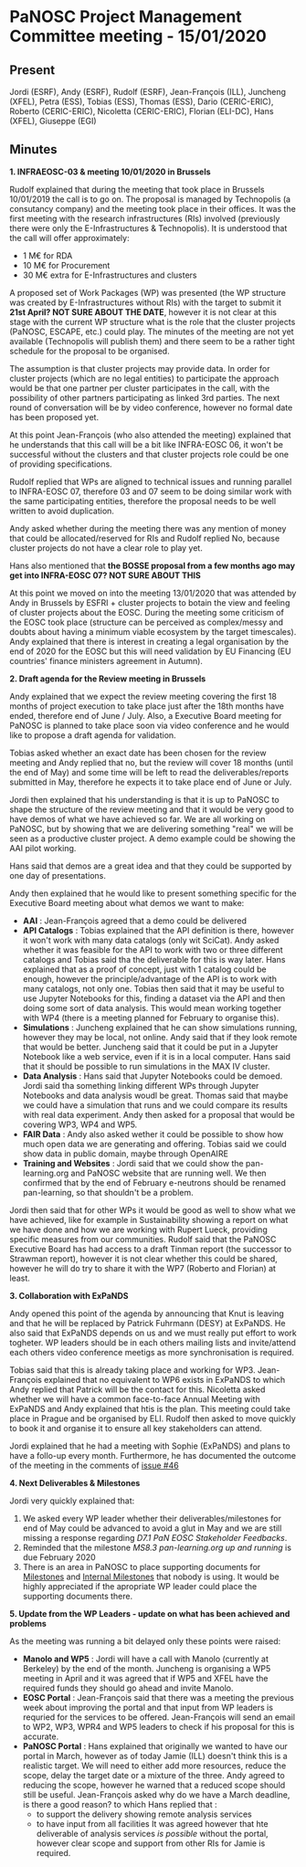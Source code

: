 ﻿PaNOSC Project Management Committee meeting - 15/01/2020
========================================================


Present
-------
Jordi (ESRF), Andy (ESRF), Rudolf (ESRF), Jean-François (ILL), Juncheng (XFEL), Petra (ESS), Tobias (ESS), Thomas (ESS), Dario (CERIC-ERIC), Roberto (CERIC-ERIC), Nicoletta (CERIC-ERIC), Florian (ELI-DC), Hans (XFEL), Giuseppe (EGI)

Minutes
-------	

**1. INFRAEOSC-03 & meeting 10/01/2020 in Brussels** 

Rudolf explained that during the meeting that took place in Brussels 10/01/2019 the call is to go on. The proposal is managed by Technopolis (a consutancy company) and the meeting took place in their offices. It was the first meeting with the research infrastructures (RIs) involved (previously there were only the E-Infrastructures & Technopolis). It is understood that the call will offer approximately:

   *  1 M€ for RDA
   * 10 M€ for Procurement
   * 30 M€ extra for E-Infrastructures and clusters

A proposed set of Work Packages (WP) was presented (the WP structure was created by E-Infrastructures without RIs) with the target to submit it **21st April? NOT SURE ABOUT THE DATE**, however it is not clear at this stage with the current WP structure what is the role that the cluster projects (PaNOSC, ESCAPE, etc.) could play. The minutes of the meeting are not yet available (Technopolis will publish them) and there seem to be a rather tight schedule for the proposal to be organised. 

The assumption is that cluster projects may provide data. In order for cluster projects (which are no legal entities) to participate the approach would be that one partner per cluster participates in the call, with the possibility of other partners participating as linked 3rd parties. The next round of conversation will be by video conference, however no formal date has been proposed yet.

At this point Jean-François (who also attended the meeting) explained that he understands that this call will be a bit like INFRA-EOSC 06, it won't be successful without the clusters and that cluster projects role could be one of providing specifications.

Rudolf replied that WPs are aligned to technical issues and running parallel to INFRA-EOSC 07, therefore 03 and 07 seem to be doing similar work with the same participating entities, therefore the proposal needs to be well written to avoid duplication.

Andy asked whether during the meeting there was any mention of money that could be allocated/reserved for RIs and Rudolf replied No, because cluster projects do not have a clear role to play yet.

Hans also mentioned that **the BOSSE proposal from a few months ago may get into INFRA-EOSC 07? NOT SURE ABOUT THIS**

At this point we moved on into the meeting 13/01/2020 that was attended by Andy in Brussels by ESFRI + cluster projects to botain the view and feeling of cluster projects about the EOSC. During the meeting some criticism of the EOSC took place (structure can be perceived as complex/messy and doubts about having a minimum viable ecosystem by the target timescales). Andy explained that there is interest in creating a legal organisation by the end of 2020 for the EOSC but this will need validation by EU Financing (EU countries' finance ministers agreement in Autumn).


**2. Draft agenda for the Review meeting in Brussels** 

Andy explained that we expect the review meeting covering the first 18 months of project execution to take place just after the 18th months have ended, therefore end of June / July. Also, a Executive Board meeting for PaNOSC is planned to take place soon via video conference and he would like to propose a draft agenda for validation.

Tobias asked whether an exact date has been chosen for the review meeting and Andy replied that no, but the review will cover 18 months (until the end of May) and some time will be left to read the deliverables/reports submitted in May, therefore he expects it to take place end of June or July.

Jordi then explained that his understanding is that it is up to PaNOSC to shape the structure of the review meeting and that it would be very good to have demos of what we have achieved so far. We are all working on PaNOSC, but by showing that we are delivering something "real" we will be seen as a productive cluster project. A demo example could be showing the AAI pilot working.

Hans said that demos are a great idea and that they could be supported by one day of presentations.

Andy then explained that he would like to present something specific for the Executive Board meeting about what demos we want to make:

   * **AAI** : Jean-François agreed that a demo could be delivered
   * **API Catalogs** : Tobias explained that the API definition is there, however it won't work with many data catalogs (only wit SciCat). 
   Andy asked whether it was feasible for the API to work with two or three different catalogs and Tobias said tha the deliverable for this is way later. Hans explained that as a proof of concept, just with 1 catalog could be enough, however the principle/advantage of the API is to work with many catalogs, not only one. 
   Tobias then said that it may be useful to use Jupyter Notebooks for this, finding a dataset via the API and then doing some sort of data analysis. This would mean working together with WP4 (there is a meeting planned for February to organise this).
   * **Simulations** : Juncheng explained that he can show simulations running, however they may be local, not online. Andy said that if they look remote that would be better. 
   Juncheng said that it could be put in a Jupyter Notebook like a web service, even if it is in a local computer. Hans said that it should be possible to run simulations in the MAX IV cluster.
   * **Data Analysis** : Hans said that Jupyter Notebooks could be demoed. 
   Jordi said tha something linking different WPs through Jupyter Notebooks and data analysis woudl be great. Thomas said that maybe we could have a simulation that runs and we could compare its results with real data experiment. 
   Andy then asked for a proposal that would be covering WP3, WP4 and WP5.
   * **FAIR Data** : Andy also asked wether it could be possible to show how much open data we are generating and offering. Tobias said we could show data in public domain, maybe through OpenAIRE
   * **Training and Websites** : Jordi said that we could show the pan-learning.org and PaNOSC website that are running well. We then confirmed that by the end of February e-neutrons should be renamed pan-learning, so that shouldn't be a problem.

Jordi then said that for other WPs it would be good as well to show what we have achieved, like for example in Sustainability showing a report on what we have done and how we are working with Rupert Lueck, providing specific measures from our communities. Rudolf said that the PaNOSC Executive Board has had access to a draft Tinman report (the successor to Strawman report), however it is not clear whether this could be shared, however he will do try to share it with the WP7 (Roberto and Florian) at least.

**3. Collaboration with ExPaNDS**

Andy opened this point of the agenda by announcing that Knut is leaving and that he will be replaced by Patrick Fuhrmann (DESY) at ExPaNDS. He also said that ExPaNDS depends on us and we must really put effort to work togheter. WP leaders should be in each others mailing lists and invite/attend each others video conference meetigs as more synchronisation is required. 

Tobias said that this is already taking place and working for WP3. Jean-François explained that no equivalent to WP6 exists in ExPaNDS to which Andy replied that Patrick will be the contact for this.
Nicoletta asked whether we will have a common face-to-face Annual Meeting with ExPaNDS and Andy explained that htis is the plan. This meeting could take place in Prague and be organised by ELI. Rudolf then asked to move quickly to book it and organise it to ensure all key stakeholders can attend.

Jordi explained that he had a meeting with Sophie (ExPaNDS) and plans to have a follo-up every month. Furthermore, he has documented the outcome of the meeting in the comments of [issue #46](https://github.com/panosc-eu/panosc/issues/46)


**4. Next Deliverables & Milestones**

Jordi very quickly explained that:

   1. We asked every WP leader whether their deliverables/milestones for end of May could be advanced to avoid a glut in May and we are still missing a response regarding *D7.1 PaN EOSC Stakeholder Feedbacks*.
   2. Reminded that the milestone *MS8.3 pan-learning.org up and running* is due February 2020
   3. There is an area in PaNOSC to place supporting documents for [Milestones](https://github.com/panosc-eu/panosc/tree/master/Submitted%20Milestones) and [Internal Milestones](https://github.com/panosc-eu/panosc/tree/master/Submitted%20Internal%20Milestones) that nobody is using. It would be highly appreciated if the apropriate WP leader could place the supporting documents there.

**5. Update from the WP Leaders - update on what has been achieved and problems**

As the meeting was running a bit delayed only these points were raised:

   * **Manolo and WP5** : Jordi will have a call with Manolo (currently at Berkeley) by the end of the month. Juncheng is organising a WP5 meeting in April and it was agreed that if WP5 and XFEL have the required funds they should go ahead and invite Manolo.
   * **EOSC Portal** : Jean-François said that there was a meeting the previous week about improving the portal and that input from WP leaders is requried for the services to be offered. Jean-François will send an email to WP2, WP3, WPR4 and WP5 leaders to check if his proposal for this is accurate.
   * **PaNOSC Portal** : Hans explained that originally we wanted to have our portal in March, however as of today Jamie (ILL) doesn't think this is a realistic target. We will need to either add more resources, reduce the scope, delay the target date or a mixture of the three. Andy agreed to reducing the scope, however he warned that a reduced scope should still be useful. Jean-François asked why do we have a March deadline, is there a good reason? to which Hans replied that :
        * to support the delivery showing remote analysis services
        * to have input from all facilities
    It was agreed however that hte deliverable of analysis services *is possible* without the portal, however clear scope and support from other RIs for Jamie is required.





